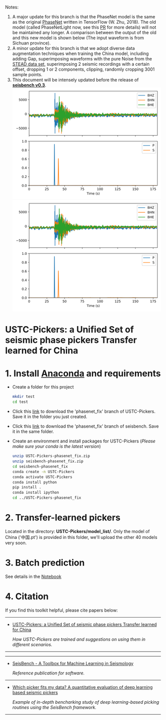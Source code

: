 Notes:
1. A major update for this branch is that the PhaseNet model is the same as the original [PhaseNet](https://github.com/AI4EPS/PhaseNet/blob/master/phasenet/model.py) written in TensorFlow (W. Zhu, 2018). The old model (called PhaseNetLight now, see this [PR](https://github.com/seisbench/seisbench/pull/158) for more details) will not be maintained any longer. A comparison between the output of the old and this new model is shown below (The input waveform is from Sichuan province).
2. A minor update for this branch is that we adopt diverse data augmentation techniques when training the China model, including adding Gap, superimposing waveforms with the pure Noise from the [STEAD data set](https://github.com/smousavi05/STEAD), superimposing 2 seismic recordings with a certain offset, dropping 1 or 2 components, clipping, randomly cropping 3001 sample points.
2. This document will be intensely updated before the release of [**seisbench v0.3**](https://github.com/seisbench/seisbench/milestone/1).
![old](https://raw.githubusercontent.com/JUNZHU-SEIS/USTC-Pickers/main/demo/figure/test.png)
![new](./demo/figure/Sichuan_New_model.png)
# USTC-Pickers: a Unified Set of seismic phase pickers Transfer learned for China

# 1. Install [Anaconda](https://www.anaconda.com/) and requirements

* Create a folder for this project

  ```bash
  mkdir test
  cd test
  ```

* Click this [link](https://github.com/JUNZHU-SEIS/USTC-Pickers/archive/refs/heads/phasenet_fix.zip) to download the 'phasenet_fix' branch of USTC-Pickers. Save it in the folder you just created.


* Click this [link](https://github.com/seisbench/seisbench/archive/refs/heads/phasenet_fix.zip) to download the 'phasenet_fix' branch of seisbench. Save it in the same folder.

* Create an environment and install packages for USTC-Pickers (*Please make sure your conda is the latest version*)

  ```bash
  unzip USTC-Pickers-phasenet_fix.zip
  unzip seisbench-phasenet_fix.zip
  cd seisbench-phasenet_fix
  conda create -n USTC-Pickers
  conda activate USTC-Pickers
  conda install python
  pip install .
  conda install ipython
  cd ../USTC-Pickers-phasenet_fix
  ```

# 2. Transfer-learned pickers
Located in the directory: **USTC-Pickers/model_list/**. Only the model of China ('中国.pt') is provided in this folder, we'll upload the other 40 models very soon.

# 3. Batch prediction

See details in the [Notebook](./demo/demo_pick.ipynb)

# 4. Citation
If you find this toolkit helpful, please cite papers below:

---

* [USTC-Pickers: a Unified Set of seismic phase pickers Transfer learned for China](https://www.equsci.org.cn/en/article/id/95a7e2fc-677e-4879-82a1-bf3b10f945aa)

  _How USTC-Pickers are trained and suggestions on using them in different scenarios._
---

---

* [SeisBench - A Toolbox for Machine Learning in Seismology](https://doi.org/10.1785/0220210324)

  _Reference publication for software._

---

* [Which picker fits my data? A quantitative evaluation of deep learning based seismic pickers](https://doi.org/10.1029/2021JB023499)

  _Example of in-depth bencharking study of deep learning-based picking routines using the SeisBench framework._

---